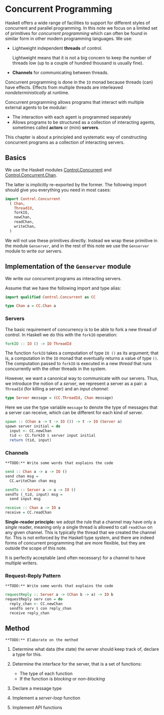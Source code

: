 # Concurrent Programming

Haskell offers a wide range of facilities to support for different
styles of concurrent and parallel programming. In this note we focus
on a limited set of primitives for *concurrent programming* which can
often be found in similar form in other modern programming
languages. We use:

 * Lightweight independent **threads** of control.

   Lightweight means that it is not a big concern to keep the number
   of threads low (up to a couple of hundred thousand is usually
   fine).

 * **Channels** for communicating between threads.

Concurrent programming is done in the `IO` monad because threads (can)
have effects. Effects from multiple threads are interleaved
*nondeterministically* at runtime.

Concurrent programming allows programs that interact with multiple
external agents to be modular:

 * The interaction with each agent is programmed separately
 * Allows programs to be structured as a collection of interacting
   agents, sometimes called **actors** or (mini) **servers**.

This chapter is about a principled and systematic way of constructing
concurrent programs as a collection of interacting servers.


## Basics

We use the Haskell modules
[Control.Concurrent](https://hackage.haskell.org/package/base-4.20.0.1/docs/Control-Concurrent.html)
and
[Control.Concurrent.Chan](https://hackage.haskell.org/package/base-4.20.0.1/docs/Control-Concurrent-Chan.html).

The latter is implicitly re-exported by the former. The following
import should give you everything you need in most cases:

```Haskell
import Control.Concurrent
  ( Chan,
    ThreadId,
    forkIO,
    newChan,
    readChan,
    writeChan,
  )
```

We will not use these primitives directly. Instead we wrap
these primitive in the module `Genserver`, and in the rest of this
note we use the `Genserver` module to write our servers.

## Implementation of the `Genserver` module

We write our concurrent programs as interacting servers.

Assume that we have the following import and type alias:

```Haskell
import qualified Control.Concurrent as CC

type Chan a = CC.Chan a
```


### Servers

The basic requirement of concurrency is to be able to fork a new
thread of control. In Haskell we do this with the `forkIO` operation:

```Haskell
forkIO :: IO () -> IO ThreadId
```

The function `forkIO` takes a computation of type `IO ()` as its
argument; that is, a computation in the `IO` monad that eventually
returns a value of type `()`. The computation passed to `forkIO` is
executed in a new *thread* that runs concurrently with the other
threads in the system.

However, we want a canonical way to communicate with our
servers. Thus, we introduce the notion of a *server*, we represent a
server as a pair: a `ThreadId` (for killing a server) and an *input channel*:

```Haskell
type Server message = (CC.ThreadId, Chan message)
```

Here we use the type variable `message` to denote the type of messages
that a server can receive, which can be different for each kind of server.


```Haskell
spawn :: (Chan a -> t -> IO ()) -> t -> IO (Server a)
spawn server initial = do
  input <- CC.newChan
  tid <- CC.forkIO $ server input initial
  return (tid, input)
```


### Channels

~~~admonish warning
**TODO:** Write some words that explains the code
~~~

```Haskell
send :: Chan a -> a -> IO ()
send chan msg =
  CC.writeChan chan msg

sendTo :: Server a -> a -> IO ()
sendTo (_tid, input) msg =
  send input msg

receive :: Chan a -> IO a
receive = CC.readChan
```


**Single-reader principle:** we adopt the rule that a channel may have
only a *single* reader, meaning only a single thread is allowed to
call `readChan` on any given channel. This is typically the thread
that we created the channel for. This is not enforced by the Haskell
type system, and there are indeed forms of concurrent programming
that are more flexible, but they are outside the scope of this note.

It is perfectly acceptable (and often necessary) for a channel to have
multiple writers.


### Request-Reply Pattern

~~~admonish warning
**TODO:** Write some words that explains the code
~~~

```Haskell
requestReply :: Server a -> (Chan b -> a) -> IO b
requestReply serv con = do
  reply_chan <- CC.newChan
  sendTo serv $ con reply_chan
  receive reply_chan
```


## Method

~~~admonish warning
**TODO:** Elaborate on the method
~~~


1. Determine what data (the state) the server should keep track of,
   declare a type for this.

2. Determine the interface for the server, that is a set of functions:

   - The type of each function
   - If the function is *blocking* or *non-blocking*

3. Declare a message type

4. Implement a *server-loop* function

5. Implement API functions
